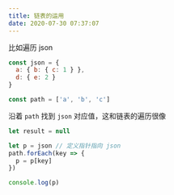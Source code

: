 ```yaml
---
title: 链表的运用
date: 2020-07-30 07:37:07
---
```


比如遍历 json

```js
const json = {
  a: { b: { c: 1 } },
  d: { e: 2 }
}

const path = ['a', 'b', 'c']
```

沿着 `path` 找到 `json` 对应值，这和链表的遍历很像

```js
let result = null

let p = json // 定义指针指向 json
path.forEach(key => {
  p = p[key]
})

console.log(p)
```
